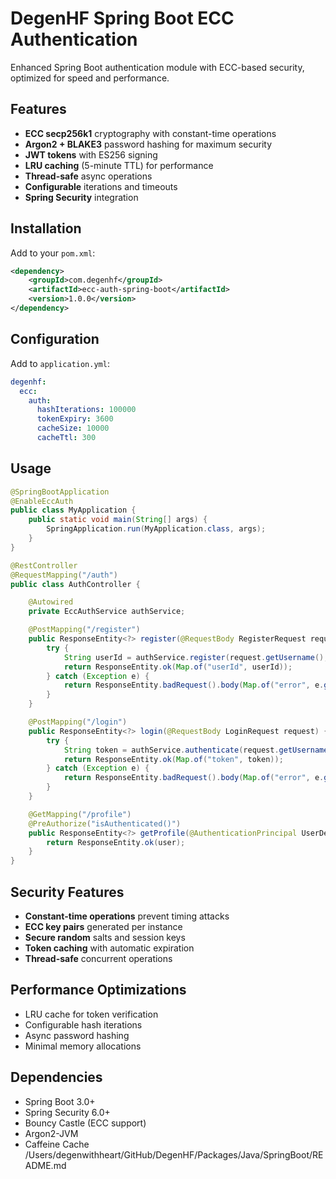 # DegenHF Spring Boot ECC Authentication

Enhanced Spring Boot authentication module with ECC-based security, optimized for speed and performance.

## Features

- **ECC secp256k1** cryptography with constant-time operations
- **Argon2 + BLAKE3** password hashing for maximum security
- **JWT tokens** with ES256 signing
- **LRU caching** (5-minute TTL) for performance
- **Thread-safe** async operations
- **Configurable** iterations and timeouts
- **Spring Security** integration

## Installation

Add to your `pom.xml`:

```xml
<dependency>
    <groupId>com.degenhf</groupId>
    <artifactId>ecc-auth-spring-boot</artifactId>
    <version>1.0.0</version>
</dependency>
```

## Configuration

Add to `application.yml`:

```yaml
degenhf:
  ecc:
    auth:
      hashIterations: 100000
      tokenExpiry: 3600
      cacheSize: 10000
      cacheTtl: 300
```

## Usage

```java
@SpringBootApplication
@EnableEccAuth
public class MyApplication {
    public static void main(String[] args) {
        SpringApplication.run(MyApplication.class, args);
    }
}

@RestController
@RequestMapping("/auth")
public class AuthController {

    @Autowired
    private EccAuthService authService;

    @PostMapping("/register")
    public ResponseEntity<?> register(@RequestBody RegisterRequest request) {
        try {
            String userId = authService.register(request.getUsername(), request.getPassword());
            return ResponseEntity.ok(Map.of("userId", userId));
        } catch (Exception e) {
            return ResponseEntity.badRequest().body(Map.of("error", e.getMessage()));
        }
    }

    @PostMapping("/login")
    public ResponseEntity<?> login(@RequestBody LoginRequest request) {
        try {
            String token = authService.authenticate(request.getUsername(), request.getPassword());
            return ResponseEntity.ok(Map.of("token", token));
        } catch (Exception e) {
            return ResponseEntity.badRequest().body(Map.of("error", e.getMessage()));
        }
    }

    @GetMapping("/profile")
    @PreAuthorize("isAuthenticated()")
    public ResponseEntity<?> getProfile(@AuthenticationPrincipal UserDetails user) {
        return ResponseEntity.ok(user);
    }
}
```

## Security Features

- **Constant-time operations** prevent timing attacks
- **ECC key pairs** generated per instance
- **Secure random** salts and session keys
- **Token caching** with automatic expiration
- **Thread-safe** concurrent operations

## Performance Optimizations

- LRU cache for token verification
- Configurable hash iterations
- Async password hashing
- Minimal memory allocations

## Dependencies

- Spring Boot 3.0+
- Spring Security 6.0+
- Bouncy Castle (ECC support)
- Argon2-JVM
- Caffeine Cache</content>
<parameter name="filePath">/Users/degenwithheart/GitHub/DegenHF/Packages/Java/SpringBoot/README.md